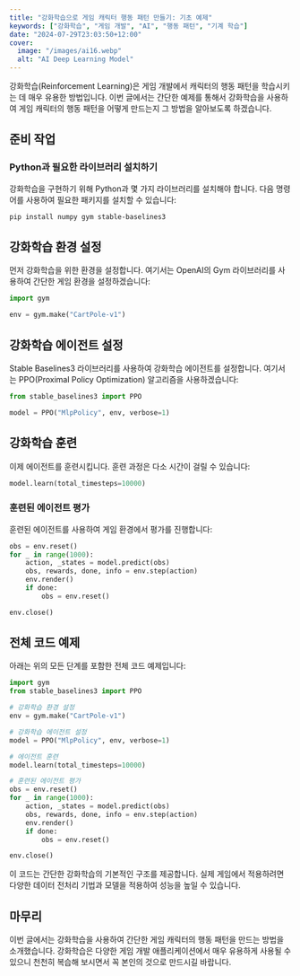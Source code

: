 ```yaml
---
title: "강화학습으로 게임 캐릭터 행동 패턴 만들기: 기초 예제"
keywords: ["강화학습", "게임 개발", "AI", "행동 패턴", "기계 학습"]
date: "2024-07-29T23:03:50+12:00"
cover:
  image: "/images/ai16.webp"
  alt: "AI Deep Learning Model"
---
```


강화학습(Reinforcement Learning)은 게임 개발에서 캐릭터의 행동 패턴을 학습시키는 데 매우 유용한 방법입니다. 이번 글에서는 간단한 예제를 통해서 강화학습을 사용하여 게임 캐릭터의 행동 패턴을 어떻게 만드는지 그 방법을 알아보도록 하겠습니다.

## 준비 작업

### Python과 필요한 라이브러리 설치하기

강화학습을 구현하기 위해 Python과 몇 가지 라이브러리를 설치해야 합니다. 다음 명령어를 사용하여 필요한 패키지를 설치할 수 있습니다:

```bash
pip install numpy gym stable-baselines3
```

## 강화학습 환경 설정
먼저 강화학습을 위한 환경을 설정합니다. 여기서는 OpenAI의 Gym 라이브러리를 사용하여 간단한 게임 환경을 설정하겠습니다:

```python
import gym

env = gym.make("CartPole-v1")
```

## 강화학습 에이전트 설정
Stable Baselines3 라이브러리를 사용하여 강화학습 에이전트를 설정합니다. 여기서는 PPO(Proximal Policy Optimization) 알고리즘을 사용하겠습니다:

```python
from stable_baselines3 import PPO

model = PPO("MlpPolicy", env, verbose=1)
```

## 강화학습 훈련
이제 에이전트를 훈련시킵니다. 훈련 과정은 다소 시간이 걸릴 수 있습니다:

```python
model.learn(total_timesteps=10000)
```

### 훈련된 에이전트 평가
훈련된 에이전트를 사용하여 게임 환경에서 평가를 진행합니다:

```python
obs = env.reset()
for _ in range(1000):
    action, _states = model.predict(obs)
    obs, rewards, done, info = env.step(action)
    env.render()
    if done:
        obs = env.reset()

env.close()
```

## 전체 코드 예제
아래는 위의 모든 단계를 포함한 전체 코드 예제입니다:

```python
import gym
from stable_baselines3 import PPO

# 강화학습 환경 설정
env = gym.make("CartPole-v1")

# 강화학습 에이전트 설정
model = PPO("MlpPolicy", env, verbose=1)

# 에이전트 훈련
model.learn(total_timesteps=10000)

# 훈련된 에이전트 평가
obs = env.reset()
for _ in range(1000):
    action, _states = model.predict(obs)
    obs, rewards, done, info = env.step(action)
    env.render()
    if done:
        obs = env.reset()

env.close()
```

이 코드는 간단한 강화학습의 기본적인 구조를 제공합니다. 실제 게임에서 적용하려면 다양한 데이터 전처리 기법과 모델을 적용하여 성능을 높일 수 있습니다.

## 마무리
이번 글에서는 강화학습을 사용하여 간단한 게임 캐릭터의 행동 패턴을 만드는 방법을 소개했습니다. 강화학습은 다양한 게임 개발 애플리케이션에서 매우 유용하게 사용될 수 있으니 천천히 복습해 보시면서 꼭 본인의 것으로 만드시길 바랍니다.